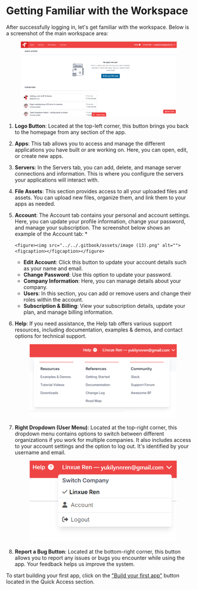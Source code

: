 # Getting Familiar with the Workspace

After successfully logging in, let's get familiar with the workspace. Below is a screenshot of the main workspace area:

<figure><img src="../../.gitbook/assets/image (14).png" alt=""><figcaption></figcaption></figure>

1. **Logo Button**: Located at the top-left corner, this button brings you back to the homepage from any section of the app.
2. **Apps**: This tab allows you to access and manage the different applications you have built or are working on. Here, you can open, edit, or create new apps.
3. **Servers**: In the Servers tab, you can add, delete, and manage server connections and information. This is where you configure the servers your applications will interact with.
4. **File Assets**: This section provides access to all your uploaded files and assets. You can upload new files, organize them, and link them to your apps as needed.
5. **Account**: The Account tab contains your personal and account settings. Here, you can update your profile information, change your password, and manage your subscription. The screenshot below shows an example of the Account tab:
   *

       <figure><img src="../../.gitbook/assets/image (13).png" alt=""><figcaption></figcaption></figure>
   * **Edit Account**: Click this button to update your account details such as your name and email.
   * **Change Password**: Use this option to update your password.
   * **Company Information**: Here, you can manage details about your company.
   * **Users**: In this section, you can add or remove users and change their roles within the account.
   * **Subscription & Billing**: View your subscription details, update your plan, and manage billing information.
6.  **Help**: If you need assistance, the Help tab offers various support resources, including documentation, examples & demos, and contact options for technical support.

    <figure><img src="../../.gitbook/assets/image (15).png" alt=""><figcaption></figcaption></figure>
7.  **Right Dropdown (User Menu)**: Located at the top-right corner, this dropdown menu contains options to switch between different organizations if you work for multiple companies. It also includes access to your account settings and the option to log out. It's identified by your username and email.

    <figure><img src="../../.gitbook/assets/image (16).png" alt=""><figcaption></figcaption></figure>
8. **Report a Bug Button**: Located at the bottom-right corner, this button allows you to report any issues or bugs you encounter while using the app. Your feedback helps us improve the system.

To start building your first app, click on the ["Build your first app"](./) button located in the Quick Access section.
